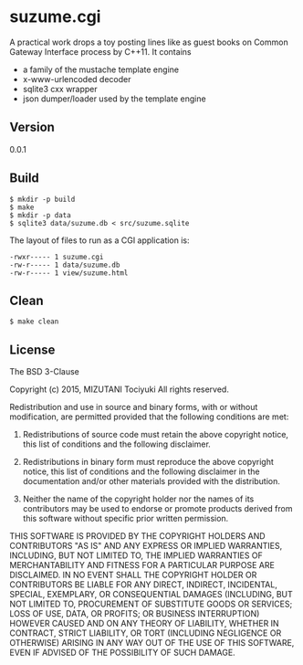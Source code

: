 suzume.cgi
==========

A practical work drops a toy posting lines like as guest books
on Common Gateway Interface process by C++11.
It contains 

 * a family of the mustache template engine
 * x-www-urlencoded decoder
 * sqlite3 cxx wrapper
 * json dumper/loader used by the template engine

Version
------

0.0.1

Build
-----

    $ mkdir -p build
    $ make
    $ mkdir -p data
    $ sqlite3 data/suzume.db < src/suzume.sqlite

The layout of files to run as a CGI application is:

    -rwxr----- 1 suzume.cgi
    -rw-r----- 1 data/suzume.db
    -rw-r----- 1 view/suzume.html

Clean
-----

    $ make clean

License
------

The BSD 3-Clause

Copyright (c) 2015, MIZUTANI Tociyuki
All rights reserved.

Redistribution and use in source and binary forms, with or without
modification, are permitted provided that the following conditions are met:

 1. Redistributions of source code must retain the above copyright notice,
    this list of conditions and the following disclaimer.

 2. Redistributions in binary form must reproduce the above copyright
    notice, this list of conditions and the following disclaimer in the
    documentation and/or other materials provided with the distribution.

 3. Neither the name of the copyright holder nor the names of its
    contributors may be used to endorse or promote products derived from
    this software without specific prior written permission.

THIS SOFTWARE IS PROVIDED BY THE COPYRIGHT HOLDERS AND CONTRIBUTORS
"AS IS" AND ANY EXPRESS OR IMPLIED WARRANTIES, INCLUDING, BUT NOT
LIMITED TO, THE IMPLIED WARRANTIES OF MERCHANTABILITY AND FITNESS FOR
A PARTICULAR PURPOSE ARE DISCLAIMED. IN NO EVENT SHALL THE COPYRIGHT
HOLDER OR CONTRIBUTORS BE LIABLE FOR ANY DIRECT, INDIRECT, INCIDENTAL,
SPECIAL, EXEMPLARY, OR CONSEQUENTIAL DAMAGES (INCLUDING, BUT NOT LIMITED
TO, PROCUREMENT OF SUBSTITUTE GOODS OR SERVICES; LOSS OF USE, DATA, OR
PROFITS; OR BUSINESS INTERRUPTION) HOWEVER CAUSED AND ON ANY THEORY OF
LIABILITY, WHETHER IN CONTRACT, STRICT LIABILITY, OR TORT (INCLUDING
NEGLIGENCE OR OTHERWISE) ARISING IN ANY WAY OUT OF THE USE OF THIS
SOFTWARE, EVEN IF ADVISED OF THE POSSIBILITY OF SUCH DAMAGE.
